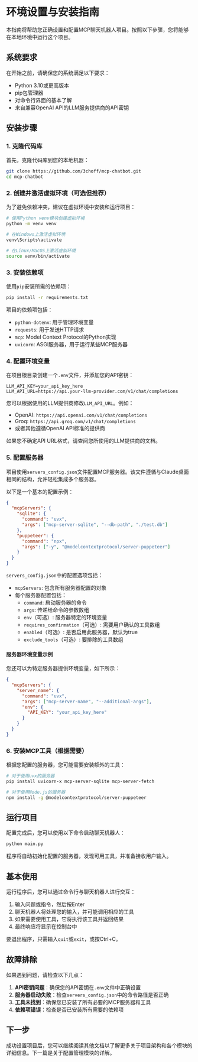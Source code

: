 # 环境设置与安装指南

本指南将帮助您正确设置和配置MCP聊天机器人项目。按照以下步骤，您将能够在本地环境中运行这个项目。

## 系统要求

在开始之前，请确保您的系统满足以下要求：

- Python 3.10或更高版本
- pip包管理器
- 对命令行界面的基本了解
- 来自兼容OpenAI API的LLM服务提供商的API密钥

## 安装步骤

### 1. 克隆代码库

首先，克隆代码库到您的本地机器：

```bash
git clone https://github.com/3choff/mcp-chatbot.git
cd mcp-chatbot
```

### 2. 创建并激活虚拟环境（可选但推荐）

为了避免依赖冲突，建议在虚拟环境中安装和运行项目：

```bash
# 使用Python venv模块创建虚拟环境
python -m venv venv

# 在Windows上激活虚拟环境
venv\Scripts\activate

# 在Linux/MacOS上激活虚拟环境
source venv/bin/activate
```

### 3. 安装依赖项

使用`pip`安装所需的依赖项：

```bash
pip install -r requirements.txt
```

项目的依赖项包括：
- `python-dotenv`: 用于管理环境变量
- `requests`: 用于发送HTTP请求
- `mcp`: Model Context Protocol的Python实现
- `uvicorn`: ASGI服务器，用于运行某些MCP服务器

### 4. 配置环境变量

在项目根目录创建一个`.env`文件，并添加您的API密钥：

```plaintext
LLM_API_KEY=your_api_key_here
LLM_API_URL=https://api.your-llm-provider.com/v1/chat/completions
```

您可以根据使用的LLM提供商修改`LLM_API_URL`。例如：
- OpenAI: `https://api.openai.com/v1/chat/completions`
- Groq: `https://api.groq.com/v1/chat/completions`
- 或者其他遵循OpenAI API标准的提供商

如果您不确定API URL格式，请查阅您所使用的LLM提供商的文档。

### 5. 配置服务器

项目使用`servers_config.json`文件配置MCP服务器。该文件遵循与Claude桌面相同的结构，允许轻松集成多个服务器。

以下是一个基本的配置示例：

```json
{
  "mcpServers": {
    "sqlite": {
      "command": "uvx",
      "args": ["mcp-server-sqlite", "--db-path", "./test.db"]
    },
    "puppeteer": {
      "command": "npx",
      "args": ["-y", "@modelcontextprotocol/server-puppeteer"]
    }
  }
}
```

`servers_config.json`中的配置选项包括：

- `mcpServers`: 包含所有服务器配置的对象
- 每个服务器配置包括：
  - `command`: 启动服务器的命令
  - `args`: 传递给命令的参数数组
  - `env`（可选）: 服务器特定的环境变量
  - `requires_confirmation`（可选）: 需要用户确认的工具数组
  - `enabled`（可选）: 是否启用此服务器，默认为true
  - `exclude_tools`（可选）: 要排除的工具数组

#### 服务器环境变量示例

您还可以为特定服务器提供环境变量，如下所示：

```json
{
  "mcpServers": {
    "server_name": {
      "command": "uvx",
      "args": ["mcp-server-name", "--additional-args"],
      "env": {
        "API_KEY": "your_api_key_here"
      }
    }
  }
}
```

### 6. 安装MCP工具（根据需要）

根据您配置的服务器，您可能需要安装额外的工具：

```bash
# 对于使用uvx的服务器
pip install uvicorn-x mcp-server-sqlite mcp-server-fetch

# 对于使用Node.js的服务器
npm install -g @modelcontextprotocol/server-puppeteer
```

## 运行项目

配置完成后，您可以使用以下命令启动聊天机器人：

```bash
python main.py
```

程序将自动初始化配置的服务器，发现可用工具，并准备接收用户输入。

## 基本使用

运行程序后，您可以通过命令行与聊天机器人进行交互：

1. 输入问题或指令，然后按Enter
2. 聊天机器人将处理您的输入，并可能调用相应的工具
3. 如果需要使用工具，它将执行该工具并返回结果
4. 最终响应将显示在控制台中

要退出程序，只需输入`quit`或`exit`，或按Ctrl+C。

## 故障排除

如果遇到问题，请检查以下几点：

1. **API密钥问题**：确保您的API密钥在`.env`文件中正确设置
2. **服务器启动失败**：检查`servers_config.json`中的命令路径是否正确
3. **工具未找到**：确保您已安装了所有必要的MCP服务器和工具
4. **依赖项错误**：检查是否已安装所有需要的依赖项

## 下一步

成功设置项目后，您可以继续阅读其他文档以了解更多关于项目架构和各个模块的详细信息。下一篇是关于配置管理模块的详解。 